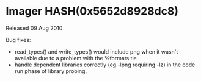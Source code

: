 # Imager HASH(0x5652d8928dc8)

Released 09 Aug 2010

Bug fixes:
- read_types() and write_types() would include png when it wasn't available due to a problem with the %formats tie 
- handle dependent libraries correctly (eg -lpng requiring -lz) in the code run phase of library probing.